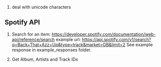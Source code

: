 1) deal with unicode characters


## Spotify API
1) Search for an item:
https://developer.spotify.com/documentation/web-api/reference/search
example url:
https://api.spotify.com/v1/search?q=Back+That+Azz+Up&type=track&market=GB&limit=2
See example response in example_responses folder.

2) Get Album, Artists and Track IDs